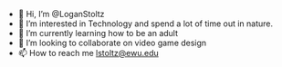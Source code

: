 - 👋 Hi, I’m @LoganStoltz
- 👀 I’m interested in Technology and spend a lot of time out in nature.
- 🌱 I’m currently learning how to be an adult
- 💞️ I’m looking to collaborate on video game design
- 📫 How to reach me lstoltz@ewu.edu

<!---
LoganStoltz/LoganStoltz is a ✨ special ✨ repository because its `README.md` (this file) appears on your GitHub profile.
You can click the Preview link to take a look at your changes.
--->
